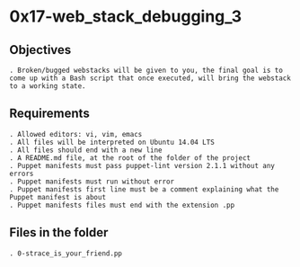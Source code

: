 # 0x17-web_stack_debugging_3

## Objectives

    . Broken/bugged webstacks will be given to you, the final goal is to come up with a Bash script that once executed, will bring the webstack to a working state.

## Requirements

    . Allowed editors: vi, vim, emacs
    . All files will be interpreted on Ubuntu 14.04 LTS
    . All files should end with a new line
    . A README.md file, at the root of the folder of the project
    . Puppet manifests must pass puppet-lint version 2.1.1 without any errors
    . Puppet manifests must run without error
    . Puppet manifests first line must be a comment explaining what the Puppet manifest is about
    . Puppet manifests files must end with the extension .pp

## Files in the folder

    . 0-strace_is_your_friend.pp
